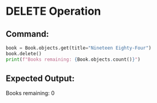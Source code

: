 # DELETE Operation

## Command:
```python
book = Book.objects.get(title="Nineteen Eighty-Four")
book.delete()
print(f"Books remaining: {Book.objects.count()}")
```

## Expected Output:
Books remaining: 0
